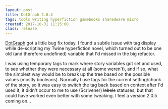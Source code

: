 ```yaml
---
layout: post
title: DotGraph 2.0.4
tags: tools writing hyperfiction gamebooks sharedware micro
created: 2017-10-31 11:25:00
class: release
---
```

[DotGraph](/tools/scree/dotgraph/) got a little bug fix today.  I found a subtle issue with tag display while de-scripting my Twine hyperfiction novel, which turned out to be one old (and therefore undefined) variable that I'd missed in the big refactor.

I was using temporary tags to mark where story variables got set and used, to see whether they were necessary at all (some weren't), and if so, what the simplest way would be to break up the tree based on the possible values (mostly booleans).  Normally I use tags for the current setting/chunk of the story, so it was easy to switch the tag back based on context after I'd used it; it didn't occur to me to use (Scrivener) ~~labels~~ statuses, but that could have worked even better with some tweaking.  I feel a version 2.0.5 coming on...
